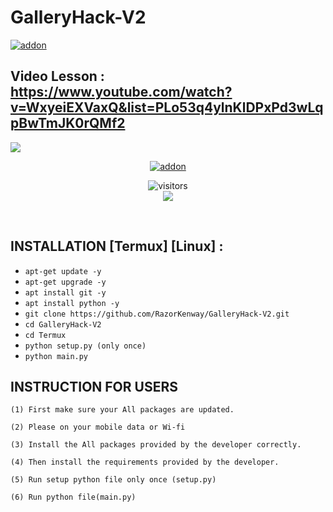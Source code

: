 # GalleryHack-V2
<a href="https://github.com/RazorKenway"><img title="addon" src="https://img.shields.io/badge/RazorKenway-GalleryHack-V2-brightgreen?style=for-the-badge&logo=appveyor"></a>
## Video Lesson : https://www.youtube.com/watch?v=WxyeiEXVaxQ&list=PLo53q4ylnKlDPxPd3wLqpBwTmJK0rQMf2 
<img src="Fix.png"/>



<p align="center">
<a href="https://github.com/RazorKenway"><img title="addon" src="https://img.shields.io/badge/Razor Kenway-GalleryHack-V2-blueviolet?style=for-the-badge&logo=appveyor"></a>
<p align="center">
<img align="center" alt="visitors" src="https://visitor-badge.glitch.me/badge?page_id=RazorKenway" />
<br>
<a href="https://hits.seeyoufarm.com"><img src="https://hits.seeyoufarm.com/api/count/incr/badge.svg?url=https%3A%2F%2Fgithub.com%2FRazorKenway&count_bg=%2379C83D&title_bg=%23555555&icon=&icon_color=%23E7E7E7&title=hits&edge_flat=false"/></a>
</p>
<br>


## INSTALLATION [Termux] [Linux] :

* `apt-get update -y`
* `apt-get upgrade -y`
* `apt install git -y`
* `apt install python -y`
* `git clone https://github.com/RazorKenway/GalleryHack-V2.git`
* `cd GalleryHack-V2`
* `cd Termux`
* `python setup.py (only once)`
* `python main.py`
  



## INSTRUCTION FOR USERS
    
    (1) First make sure your All packages are updated.
        
    (2) Please on your mobile data or Wi-fi 
    
    (3) Install the All packages provided by the developer correctly.
        
    (4) Then install the requirements provided by the developer.

    (5) Run setup python file only once (setup.py)

    (6) Run python file(main.py)

         

